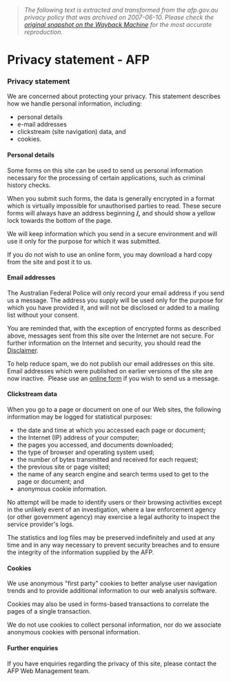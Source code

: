 > *The following text is extracted and transformed from the afp.gov.au privacy policy that was archived on 2007-06-10. Please check the [original snapshot on the Wayback Machine](https://web.archive.org/web/20070610090831id_/http%3A//www.afp.gov.au/utilities/privacy_statement) for the most accurate reproduction.*

# Privacy statement - AFP

### Privacy statement

We are concerned about protecting your privacy. This statement describes how we handle personal information, including:

  * personal details
  * e-mail addresses
  * clickstream (site navigation) data, and
  * cookies.



#### Personal details

Some forms on this site can be used to send us personal information necessary for the processing of certain applications, such as criminal history checks.

When you submit such forms, the data is generally encrypted in a format which is virtually impossible for unauthorised parties to read. These secure forms will always have an address beginning **/,** and should show a yellow lock towards the bottom of the page.

We will keep information which you send in a secure environment and will use it only for the purpose for which it was submitted.

If you do not wish to use an online form, you may download a hard copy from the site and post it to us.

#### Email addresses

The Australian Federal Police will only record your email address if you send us a message. The address you supply will be used only for the purpose for which you have provided it, and will not be disclosed or added to a mailing list without your consent.

You are reminded that, with the exception of encrypted forms as described above, messages sent from this site over the Internet are not secure. For further information on the Internet and security, you should read the [Disclaimer](https://web.archive.org/web/20070610090831id_/http%3A//www.afp.gov.au/utilities/disclaimer.html).

To help reduce spam, we do not publish our email addresses on this site. Email addresses which were published on earlier versions of the site are now inactive.  Please use an [online form](https://web.archive.org/web/20070610090831id_/http%3A//www.afp.gov.au/utilities/privacy_statement8916.html?a=7747) if you wish to send us a message.

#### Clickstream data

When you go to a page or document on one of our Web sites, the following information may be logged for statistical purposes:

  * the date and time at which you accessed each page or document;
  * the Internet (IP) address of your computer;
  * the pages you accessed, and documents downloaded;
  * the type of browser and operating system used;
  * the number of bytes transmitted and received for each request;
  * the previous site or page visited;
  * the name of any search engine and search terms used to get to the page or document; and
  * anonymous cookie information.



No attempt will be made to identify users or their browsing activities except in the unlikely event of an investigation, where a law enforcement agency (or other government agency) may exercise a legal authority to inspect the service provider's logs.

The statistics and log files may be preserved indefinitely and used at any time and in any way necessary to prevent security breaches and to ensure the integrity of the information supplied by the AFP.

#### Cookies

We use anonymous "first party" cookies to better analyse user navigation trends and to provide additional information to our web analysis software.

Cookies may also be used in forms-based transactions to correlate the pages of a single transaction.

We do not use cookies to collect personal information, nor do we associate anonymous cookies with personal information.

#### Further enquiries

If you have enquiries regarding the privacy of this site, please contact the AFP Web Management team.
